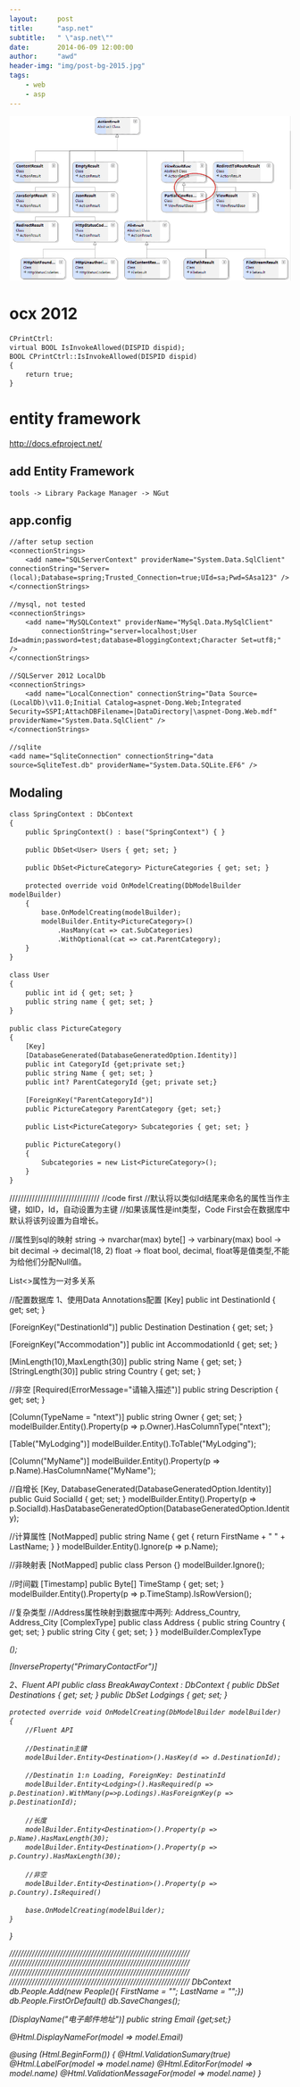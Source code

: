 ```yaml
---
layout:     post
title:      "asp.net"
subtitle:   " \"asp.net\""
date:       2014-06-09 12:00:00
author:     "awd"
header-img: "img/post-bg-2015.jpg"
tags:
    - web
    - asp
---
```


![respond](aspnet.gif)





# ocx 2012
```
CPrintCtrl:
virtual BOOL IsInvokeAllowed(DISPID dispid);
BOOL CPrintCtrl::IsInvokeAllowed(DISPID dispid)
{
	return true;
}
```

# entity framework

http://docs.efproject.net/

## add Entity Framework
	tools -> Library Package Manager -> NGut

## app.config
```
//after setup section
<connectionStrings>
    <add name="SQLServerContext" providerName="System.Data.SqlClient" connectionString="Server=(local);Database=spring;Trusted_Connection=true;UId=sa;Pwd=SAsa123" />
</connectionStrings>

//mysql, not tested
<connectionStrings>
	<add name="MySQLContext" providerName="MySql.Data.MySqlClient" 
		connectionString="server=localhost;User Id=admin;password=test;database=BloggingContext;Character Set=utf8;" />
</connectionStrings>

//SQLServer 2012 LocalDb
<connectionStrings>
	<add name="LocalConnection" connectionString="Data Source=(LocalDb)\v11.0;Initial Catalog=aspnet-Dong.Web;Integrated Security=SSPI;AttachDBFilename=|DataDirectory|\aspnet-Dong.Web.mdf" providerName="System.Data.SqlClient" />
</connectionStrings>

//sqlite
<add name="SqliteConnection" connectionString="data source=SqliteTest.db" providerName="System.Data.SQLite.EF6" />
```

## Modaling
```
class SpringContext : DbContext
{
	public SpringContext() : base("SpringContext") { }

	public DbSet<User> Users { get; set; }

	public DbSet<PictureCategory> PictureCategories { get; set; }

	protected override void OnModelCreating(DbModelBuilder modelBuilder)
	{
		base.OnModelCreating(modelBuilder);
		modelBuilder.Entity<PictureCategory>()
			.HasMany(cat => cat.SubCategories)
			.WithOptional(cat => cat.ParentCategory);
	}
}

class User
{
	public int id { get; set; }
	public string name { get; set; }
}

public class PictureCategory
{
	[Key]
	[DatabaseGenerated(DatabaseGeneratedOption.Identity)]
	public int CategoryId {get;private set;}
	public string Name { get; set; }
	public int? ParentCategoryId {get; private set;}

	[ForeignKey("ParentCategoryId")]
	public PictureCategory ParentCategory {get; set;}

	public List<PictureCategory> Subcategories { get; set; }

	public PictureCategory()
	{
		Subcategories = new List<PictureCategory>();
	}
}

```

////////////////////////////////
//code first
//默认将以类似Id结尾来命名的属性当作主键，如ID，Id，自动设置为主键
//如果该属性是int类型，Code First会在数据库中默认将该列设置为自增长。

//属性到sql的映射
string  -> nvarchar(max)
byte[]  -> varbinary(max)
bool    -> bit
decimal -> decimal(18, 2)
float   -> float
bool, decimal, float等是值类型,不能为给他们分配Null值。

List<>属性为一对多关系




//配置数据库
1、使用Data Annotations配置
[Key]
public int DestinationId { get; set; }



[ForeignKey("DestinationId")]
public Destination Destination { get; set; }

[ForeignKey("Accommodation")]
public int AccommodationId { get; set; }



[MinLength(10),MaxLength(30)]
public string Name { get; set; }
[StringLength(30)]
public string Country { get; set; }

//非空
[Required(ErrorMessage="请输入描述")]
public string Description { get; set; }

[Column(TypeName = "ntext")]
public string Owner { get; set; }
modelBuilder.Entity<Lodging>().Property(p => p.Owner).HasColumnType("ntext");

[Table("MyLodging")]
modelBuilder.Entity<Lodging>().ToTable("MyLodging");

[Column("MyName")]
modelBuilder.Entity<Lodging>().Property(p => p.Name).HasColumnName("MyName");

//自增长
[Key, DatabaseGenerated(DatabaseGeneratedOption.Identity)]
public Guid SocialId { get; set; }
modelBuilder.Entity<Person>().Property(p => p.SocialId).HasDatabaseGeneratedOption(DatabaseGeneratedOption.Identity);


//计算属性
[NotMapped]
public string Name
{
	get 
	{
		return FirstName + " " + LastName;
	}
}
modelBuilder.Entity<Person>().Ignore(p => p.Name);

//非映射表
[NotMapped]
public class Person {}
modelBuilder.Ignore<Person>();

//时间戳
[Timestamp]
public Byte[] TimeStamp { get; set; }
modelBuilder.Entity<Loding>().Property(p => p.TimeStamp).IsRowVersion();

//复杂类型
//Address属性映射到数据库中两列: Address_Country, Address_City
[ComplexType]
public class Address
{
	public string Country { get; set; }
	public string City { get; set; }
}
modelBuilder.ComplexType<Address>();

[InverseProperty("PrimaryContactFor")] 



2、Fluent API
public class BreakAwayContext : DbContext
{
	public DbSet<Destination> Destinations { get; set; }
	public DbSet<Lodging> Lodgings { get; set; }

	protected override void OnModelCreating(DbModelBuilder modelBuilder)
	{
		//Fluent API

		//Destinatin主键
		modelBuilder.Entity<Destination>().HasKey(d => d.DestinationId);

		//Destinatin 1:n Loading, ForeignKey: DestinatinId  
		modelBuilder.Entity<Lodging>().HasRequired(p => p.Destination).WithMany(p=>p.Lodings).HasForeignKey(p => p.DestinationId);

		//长度
		modelBuilder.Entity<Destination>().Property(p => p.Name).HasMaxLength(30);
		modelBuilder.Entity<Destination>().Property(p => p.Country).HasMaxLength(30);

		//非空
		modelBuilder.Entity<Destination>().Property(p => p.Country).IsRequired()

		base.OnModelCreating(modelBuilder);
	}
} 







////////////////////////////////////////////////////////////////
////////////////////////////////////////////////////////////////
////////////////////////////////////////////////////////////////
////////////////////////////////////////////////////////////////
DbContext
db.People.Add(new People(){ FirstName = ""; LastName = "";})
db.People.FirstOrDefault()
db.SaveChanges();











[DisplayName("电子邮件地址")]
public string Email {get;set;}

@Html.DisplayNameFor(model => model.Email)


@using (Html.BeginForm()) {
	@Html.ValidationSumary(true)
	@Html.LabelFor(model => model.name)
	@Html.EditorFor(model => model.name)
	@Html.ValidationMessageFor(model => model.name)
}
